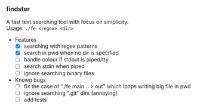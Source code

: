 ### findster

A fast text searching tool with focus on simplicity.<br />
Usage: ```./fe <regex> <dir>```

- Features
  - [x] searching with regex patterns
  - [x] search in pwd when no dir is specified
  - [ ] handle colour if stdout is piped/tty
  - [ ] search stdin when piped
  - [ ] ignore searching binary files

- Known bugs
  - [ ] fix the case of "./fe main .. > out" which loops writing big file in pwd
  - [ ] ignore searching ".git" dirs (annoying)
  - [ ] add tests
